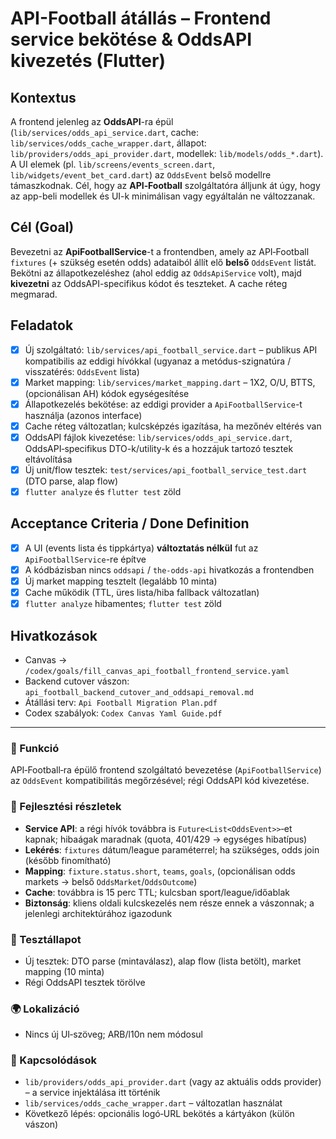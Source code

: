 # API-Football átállás – Frontend service bekötése & OddsAPI kivezetés (Flutter)

## Kontextus

A frontend jelenleg az **OddsAPI**-ra épül (`lib/services/odds_api_service.dart`, cache: `lib/services/odds_cache_wrapper.dart`, állapot: `lib/providers/odds_api_provider.dart`, modellek: `lib/models/odds_*.dart`). A UI elemek (pl. `lib/screens/events_screen.dart`, `lib/widgets/event_bet_card.dart`) az `OddsEvent` belső modellre támaszkodnak. Cél, hogy az **API‑Football** szolgáltatóra álljunk át úgy, hogy az app-beli modellek és UI-k minimálisan vagy egyáltalán ne változzanak.

## Cél (Goal)

Bevezetni az **ApiFootballService**-t a frontendben, amely az API‑Football `fixtures` (+ szükség esetén odds) adataiból állít elő **belső** `OddsEvent` listát. Bekötni az állapotkezeléshez (ahol eddig az `OddsApiService` volt), majd **kivezetni** az OddsAPI-specifikus kódot és teszteket. A cache réteg megmarad.

## Feladatok

* [x] Új szolgáltató: `lib/services/api_football_service.dart` – publikus API kompatibilis az eddigi hívókkal (ugyanaz a metódus-szignatúra / visszatérés: `OddsEvent` lista)
* [x] Market mapping: `lib/services/market_mapping.dart` – 1X2, O/U, BTTS, (opcionálisan AH) kódok egységesítése
* [x] Állapotkezelés bekötése: az eddigi provider a `ApiFootballService`-t használja (azonos interface)
* [x] Cache réteg változatlan; kulcsképzés igazítása, ha mezőnév eltérés van
* [x] OddsAPI fájlok kivezetése: `lib/services/odds_api_service.dart`, OddsAPI‑specifikus DTO-k/utility-k és a hozzájuk tartozó tesztek eltávolítása
* [x] Új unit/flow tesztek: `test/services/api_football_service_test.dart` (DTO parse, alap flow)
* [x] `flutter analyze` és `flutter test` zöld

## Acceptance Criteria / Done Definition

* [x] A UI (events lista és tippkártya) **változtatás nélkül** fut az `ApiFootballService`-re építve
* [x] A kódbázisban nincs `oddsapi` / `the-odds-api` hivatkozás a frontendben
* [x] Új market mapping tesztelt (legalább 10 minta)
* [x] Cache működik (TTL, üres lista/hiba fallback változatlan)
* [x] `flutter analyze` hibamentes; `flutter test` zöld

## Hivatkozások

* Canvas → `/codex/goals/fill_canvas_api_football_frontend_service.yaml`
* Backend cutover vászon: `api_football_backend_cutover_and_oddsapi_removal.md`
* Átállási terv: `Api Football Migration Plan.pdf`
* Codex szabályok: `Codex Canvas Yaml Guide.pdf`

---

### 🎯 Funkció

API‑Football‑ra épülő frontend szolgáltató bevezetése (`ApiFootballService`) az `OddsEvent` kompatibilitás megőrzésével; régi OddsAPI kód kivezetése.

### 🧠 Fejlesztési részletek

* **Service API**: a régi hívók továbbra is `Future<List<OddsEvent>>`‑et kapnak; hibaágak maradnak (quota, 401/429 → egységes hibatípus)
* **Lekérés**: `fixtures` dátum/league paraméterrel; ha szükséges, odds join (később finomítható)
* **Mapping**: `fixture.status.short`, `teams`, `goals`, (opcionálisan odds markets → belső `OddsMarket`/`OddsOutcome`)
* **Cache**: továbbra is 15 perc TTL; kulcsban sport/league/időablak
* **Biztonság**: kliens oldali kulcskezelés nem része ennek a vászonnak; a jelenlegi architektúrához igazodunk

### 🧪 Tesztállapot

* Új tesztek: DTO parse (mintaválasz), alap flow (lista betölt), market mapping (10 minta)
* Régi OddsAPI tesztek törölve

### 🌍 Lokalizáció

* Nincs új UI‑szöveg; ARB/l10n nem módosul

### 📎 Kapcsolódások

* `lib/providers/odds_api_provider.dart` (vagy az aktuális odds provider) – a service injektálása itt történik
* `lib/services/odds_cache_wrapper.dart` – változatlan használat
* Következő lépés: opcionális logó‑URL bekötés a kártyákon (külön vászon)
